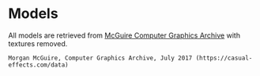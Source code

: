 # Models

All models are retrieved from [McGuire Computer Graphics Archive](https://casual-effects.com/g3d/data10/index.html) with textures removed.
```
Morgan McGuire, Computer Graphics Archive, July 2017 (https://casual-effects.com/data)
```